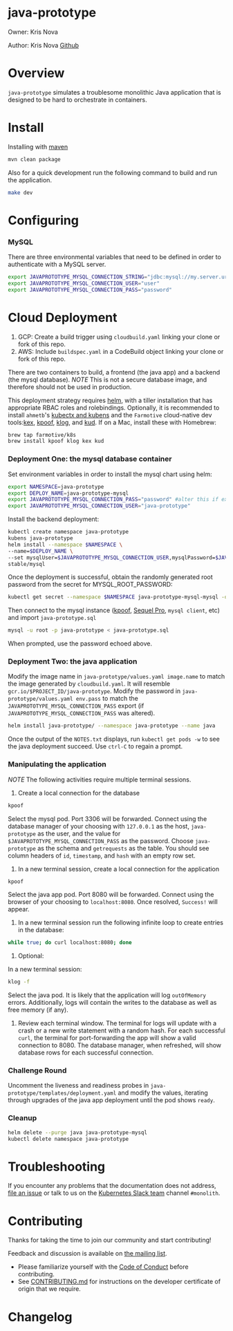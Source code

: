 # java-prototype

Owner: Kris Nova

Author: Kris Nova [Github][6]


# Overview

`java-prototype` simulates a troublesome monolithic Java application that is designed to be hard to orchestrate in containers.

# Install

Installing with [maven][5]

```bash
mvn clean package
```

Also for a quick development run the following command to build and run the application.

```bash
make dev
```

# Configuring

### MySQL

There are three environmental variables that need to be defined in order to authenticate with a MySQL server.

```bash
export JAVAPROTOTYPE_MYSQL_CONNECTION_STRING="jdbc:mysql://my.server.url/database"
export JAVAPROTOTYPE_MYSQL_CONNECTION_USER="user"
export JAVAPROTOTYPE_MYSQL_CONNECTION_PASS="password"
```

# Cloud Deployment
1. GCP: Create a build trigger using `cloudbuild.yaml` linking your clone or fork of this repo.
1. AWS: Include `buildspec.yaml` in a CodeBuild object linking your clone or fork of this repo.

There are two containers to build, a frontend (the java app) and a backend (the mysql database). _NOTE_ This is not a secure database image, and therefore should not be used in production.

This deployment strategy requires [helm](https://helm.sh/), with a tiller installation that has appropriate RBAC roles and rolebindings.
Optionally, it is recommended to install `ahmetb`'s [kubectx and kubens](https://github.com/ahmetb/kubectx) and the `Farmotive` cloud-native dev tools:[kex](https://github.com/farmotive/kex), [kpoof](https://github.com/farmotive/kpoof), [klog](https://github.com/farmotive/klog), and [kud](https://github.com/farmotive/kud).
If on a Mac, install these with Homebrew:
```bash
brew tap farmotive/k8s
brew install kpoof klog kex kud
```

### Deployment One: the mysql database container
Set environment variables in order to install the mysql chart using helm:
```bash
export NAMESPACE=java-prototype
export DEPLOY_NAME=java-prototype-mysql
export JAVAPROTOTYPE_MYSQL_CONNECTION_PASS="password" #alter this if exposing this deployment externally
export JAVAPROTOTYPE_MYSQL_CONNECTION_USER="java-prototype"
```

Install the backend deployment:

```bash
kubectl create namespace java-prototype
kubens java-prototype
helm install --namespace $NAMESPACE \
--name=$DEPLOY_NAME \
--set mysqlUser=$JAVAPROTOTYPE_MYSQL_CONNECTION_USER,mysqlPassword=$JAVAPROTOTYPE_MYSQL_CONNECTION_PASS,mysqlDatabase=java-prototype,persistence.enabled=false \
stable/mysql
```

Once the deployment is successful, obtain the randomly generated root password from the secret for MYSQL_ROOT_PASSWORD:
```bash
kubectl get secret --namespace $NAMESPACE java-prototype-mysql-mysql -o jsonpath="{.data.mysql-root-password}" | base64 --decode; echo
```

Then connect to the mysql instance ([kpoof](https://github.com/farmotive/kpoof), [Sequel Pro](www.sequelpro.com), `mysql client`, etc) and import `java-prototype.sql`

```bash
mysql -u root -p java-prototype < java-prototype.sql
```
When prompted, use the password echoed above.

### Deployment Two: the java application

Modify the image name in `java-prototype/values.yaml image.name` to match the image generated by `cloudbuild.yaml`.  It will resemble `gcr.io/$PROJECT_ID/java-prototype`.
Modify the password in `java-prototype/values.yaml env.pass` to match the `JAVAPROTOTYPE_MYSQL_CONNECTION_PASS` export (if `JAVAPROTOTYPE_MYSQL_CONNECTION_PASS` was altered).

```bash
helm install java-prototype/ --namespace java-prototype --name java
```

Once the output of the `NOTES.txt` displays, run `kubectl get pods -w` to see the java deployment succeed.  Use `ctrl-C` to regain a prompt.

### Manipulating the application
_NOTE_ The following activities require multiple terminal sessions.

1. Create a local connection for the database
```bash
kpoof
```
Select the mysql pod.  Port 3306 will be forwarded.  Connect using the database manager of your choosing with `127.0.0.1` as the host, `java-prototype` as the user, and the value for `$JAVAPROTOTYPE_MYSQL_CONNECTION_PASS` as the password.  Choose `java-prototype` as the schema and `getrequests` as the table.  You should see column headers of `id`, `timestamp`, and `hash` with an empty row set.

1. In a new terminal session, create a local connection for the application
```bash
kpoof
```
Select the java app pod.  Port 8080 will be forwarded.  Connect using the browser of your choosing to `localhost:8080`.  Once resolved, `Success!` will appear.

1. In a new terminal session run the following infinite loop to create entries in the database:
```bash
while true; do curl localhost:8080; done
```

1.  Optional:

In a new terminal session:
```bash
klog -f
```
Select the java pod.  It is likely that the application will log `outOfMemory` errors.  Additionally, logs will contain the writes to the database as well as free memory (if any).
1. Review each terminal window.  The terminal for logs will update with a crash or a new write statement with a random hash.  For each successful `curl`, the terminal for port-forwarding the app will show a valid connection to 8080.  The database manager, when refreshed, will show database rows for each successful connection.

### Challenge Round
Uncomment the liveness and readiness probes in `java-prototype/templates/deployment.yaml` and modify the values, iterating through upgrades of the java app deployment until the pod shows `ready`.

### Cleanup
```bash
helm delete --purge java java-prototype-mysql
kubectl delete namespace java-prototype
```



# Troubleshooting

If you encounter any problems that the documentation does not address, [file an issue][3] or talk to us on the [Kubernetes Slack team][4] channel `#monolith`.

# Contributing

Thanks for taking the time to join our community and start contributing!

Feedback and discussion is available on [the mailing list][2].

* Please familiarize yourself with the [Code of Conduct][0] before contributing.
* See [CONTRIBUTING.md][1] for instructions on the developer certificate of origin that we require.


# Changelog

[0]: https://github.com/heptio/java-prototype/CODE-OF-CONDUCT.md
[1]: https://github.com/heptio/java-prototype/CONTRIBUTING.md
[2]: https://groups.google.com/forum/#!forum/monolithic-apps-to-k8s
[3]: https://github.com/heptio/java-prototype/issues
[4]: http://slack.kubernetes.io/
[5]: https://maven.apache.org/install.html
[6]: https://github.com/kris-nova/
